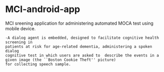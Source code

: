 # MCI-android-app
MCI sreening application for administering automated MOCA test using mobile device.
  
    -A dialog agent is embedded, designed to facilitate cognitive health screening in 
    patients at risk for age-related dementia, administering a spoken dialog 
    cognitive test in which users are asked to  describe the events in a given image (the ``Boston Cookie Theft'' picture)
    for collecting speech sample. 
